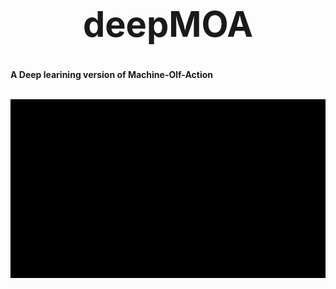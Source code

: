 # <div align="center"> <h1>deepMOA </h1> 
<b>A Deep learining version of Machine-Olf-Action</b>
 </div>
 <br>
<div align="center">
<img src="Data/Images/gif 5.gif"></div>
<br>
